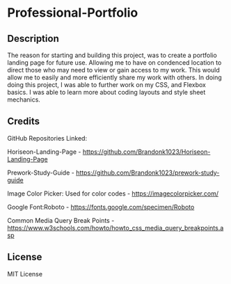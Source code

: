 # Professional-Portfolio

## Description

The reason for starting and building this project, was to create a portfolio landing page for future use.  Allowing me to have on condenced location to direct those who may need to view or gain access to my work.  This would allow me to easily and more efficiently share my work with others. In doing doing this project, I was able to further work on my CSS, and Flexbox basics.  I was able to learn more about coding layouts and style sheet mechanics.



## Credits

GitHub Repositories Linked:

Horiseon-Landing-Page - 
https://github.com/Brandonk1023/Horiseon-Landing-Page

Prework-Study-Guide - 
https://github.com/Brandonk1023/prework-study-guide


Image Color Picker: Used for color codes - 
https://imagecolorpicker.com/

Google Font:Roboto - 
https://fonts.google.com/specimen/Roboto

Common Media Query Break Points -
https://www.w3schools.com/howto/howto_css_media_query_breakpoints.asp

## License

MIT License
